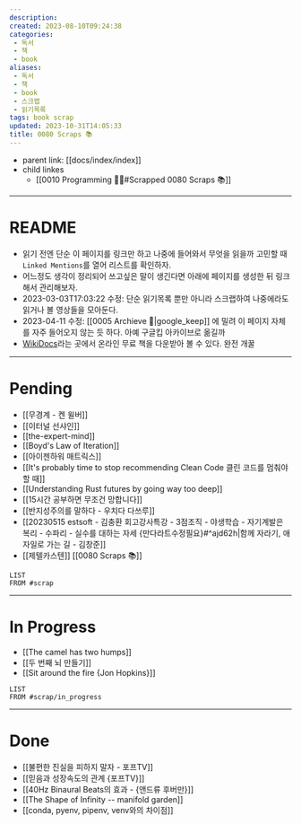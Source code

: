 ```yaml
---
description:  
created: 2023-08-10T09:24:38
categories: 
 - 독서
 - 책
 - book  
aliases: 
 - 독서
 - 책
 - book
 - 스크랩
 - 읽기목록  
tags: book scrap
updated: 2023-10-31T14:05:33
title: 0080 Scraps 📚
---
```

- parent link: [[docs/index/index]]
- child linkes
	- [[0010 Programming 👩‍💻#Scrapped 0080 Scraps 📚]]


---

# README

- 읽기 전엔 단순 이 페이지를 링크만 하고 나중에 들어와서 무엇을 읽을까 고민할 때 `Linked Mentions`를 열어 리스트를 확인하자.
- 어느정도 생각이 정리되어 쓰고싶은 말이 생긴다면 아래에 페이지를 생성한 뒤 링크해서 관리해보자.
- 2023-03-03T17:03:22 수정: 단순 읽기목록 뿐만 아니라 스크랩하여 나중에라도 읽거나 볼 영상들을 모아둔다. 
- 2023-04-11 수정: [[0005 Archieve 💾|google_keep]] 에 밀려 이 페이지 자체를 자주 들어오지 않는 듯 하다. 아예 구글킵 아카이브로 옮길까
- [WikiDocs](https://wikidocs.net/)라는 곳에서 온라인 무료 책을 다운받아 볼 수 있다. 완전 개꿀

___

# Pending

- [[무경계 - 켄 윌버]]
- [[이터널 선샤인]]
- [[the-expert-mind]]
- [[Boyd's Law of Iteration]]
- [[아이젠하워 매트릭스]]
- [[It's probably time to stop recommending Clean Code 클린 코드를 멈춰야 할 때]]
- [[Understanding Rust futures by going way too deep]]
- [[15시간 공부하면 무조건 망합니다]]
- [[반지성주의를 말하다 - 우치다 다쓰루]]
- [[20230515 estsoft - 김충환 회고강사특강 - 3점조직 - 야생학습 - 자기계발은 복리 - 수파리 - 실수를 대하는 자세 {만다라트수정필요}#^ajd62h|함께 자라기, 애자일로 가는 길 - 김창준]]
-  [[제텔카스텐]] [[0080 Scraps 📚]]

```dataview
LIST
FROM #scrap
```

___

# In Progress

- [[The camel has two humps]]
- [[두 번째 뇌 만들기]]
- [[Sit around the fire {Jon Hopkins}]]

```dataview
LIST
FROM #scrap/in_progress
```

___

# Done

- [[불편한 진실을 피하지 말자 - 포프TV]]
- [[믿음과 성장속도의 관계 {포프TV}]]
- [[40Hz Binaural Beats의 효과 - {앤드류 후버만}]]
- [[The Shape of Infinity -- manifold garden]]
- [[conda, pyenv, pipenv, venv와의 차이점]]
